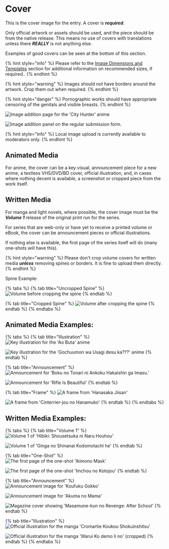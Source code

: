 # Cover

This is the cover image for the entry. A cover is _**required**_.

Only official artwork or assets should be used, and the piece should be from the native release. This means no use of covers with translations unless there _**REALLY**_ is not anything else.

Examples of good covers can be seen at the bottom of this section.

{% hint style="info" %}
Please refer to the [Image Dimensions and Templates](../../before-you-begin/image-dimensions-and-template.md) section for additional information on recommended sizes, if required..
{% endhint %}

{% hint style="warning" %}
Images should not have borders around the artwork. Crop them out when required.
{% endhint %}

{% hint style="danger" %}
Pornographic works should have appropriate censoring of the genitals and visible breasts.
{% endhint %}

![Image addition page for the &apos;City Hunter&apos; anime](../../.gitbook/assets/images.png)

![Image addition panel on the regular submission form.](../../.gitbook/assets/image_upload_url.png)

{% hint style="info" %}
Local image upload is currently available to moderators only.
{% endhint %}

## Animated Media

For anime, the cover can be a key visual, announcement piece for a new anime, a textless VHS/DVD/BD cover, official illustration, and, in cases where nothing decent is available, a screenshot or cropped piece from the work itself.

## Written Media

For manga and light novels, where possible, the cover image must be the _**Volume 1**_ release of the original print run for the series.

For series that are web-only or have yet to receive a printed volume or eBook, the cover can be announcement pieces or official illustrations.

If nothing else is available, the first page of the series itself will do \(many one-shots will have this\).

{% hint style="warning" %}
Please don't crop volume covers for written media _**unless**_ removing spines or borders. It is fine to upload them directly.
{% endhint %}

Spine Example:

{% tabs %}
{% tab title="Uncropped Spine" %}
![Volume before cropping the spine](../../.gitbook/assets/bad_cover_jump.jpg)
{% endtab %}

{% tab title="Cropped Spine" %}
![Volume after cropping the spine](../../.gitbook/assets/good_cover_jump.jpg)
{% endtab %}
{% endtabs %}

## Animated Media Examples:

{% tabs %}
{% tab title="Illustration" %}
![Key illustration for the &apos;Ao Buta&apos; anime](../../.gitbook/assets/good_cover_ao_buta.jpg)

![Key illustration for the &apos;Gochuumon wa Usagi desu ka???&apos; anime](../../.gitbook/assets/good_cover_gochuu.jpg)
{% endtab %}

{% tab title="Announcement" %}
![Announcement for &apos;Boku no Tonari ni Ankoku Hakaishin ga Imasu.&apos;](../../.gitbook/assets/good_announcement_ankoku.jpg)

![Announcement for &apos;Rifle Is Beautiful&apos;](../../.gitbook/assets/good_announcement_rifle.jpg)
{% endtab %}

{% tab title="Frame" %}
![A frame from &apos;Hanasaka Jiisan&apos;](../../.gitbook/assets/good_frame_hanasaka.jpg)

![A frame from &apos;Cinterrier-jou no Hanamuko&apos;](../../.gitbook/assets/good_frame_cinterrier.jpg)
{% endtab %}
{% endtabs %}

## Written Media Examples:

{% tabs %}
{% tab title="Volume 1" %}
![Volume 1 of &apos;Hibiki: Shousetsuka ni Naru Houhou&apos;](../../.gitbook/assets/good_cover_hibiki.jpg)

![Volume 1 of &apos;Ginga no Shinanai Kodomotachi he&apos;](../../.gitbook/assets/good_cover_ginga.jpg)
{% endtab %}

{% tab title="One-Shot" %}
![The first page of the one-shot &apos;Ikimono Mask&apos;](../../.gitbook/assets/good_cover_ikimono.png)

![The first page of the one-shot &apos;Iinchou no Kotojou&apos;](../../.gitbook/assets/good_cover_iinchou.jpg)
{% endtab %}

{% tab title="Announcement" %}
![Announcement image for &apos;Koufuku Gokko&apos;](../../.gitbook/assets/good_cover_koufuku_announcement.jpg)

![Announcement image for &apos;Akuma no Mama&apos;](../../.gitbook/assets/good_cover_akuma_announcement.jpg)

![Magazine cover showing &apos;Masamune-kun no Revenge: After School&apos;](../../.gitbook/assets/good_cover_masamune_announcement.jpg)
{% endtab %}

{% tab title="Illustration" %}
![Official illustration for the manga &apos;Cromartie Koukou Shokuinshitsu&apos;](../../.gitbook/assets/good_cover_mechazawa_announcement.jpg)

![Official illustration for the manga &apos;Warui Ko demo Ii no&apos; \(cropped\)](../../.gitbook/assets/good_cover_waruiko_announcement.png)
{% endtab %}
{% endtabs %}

